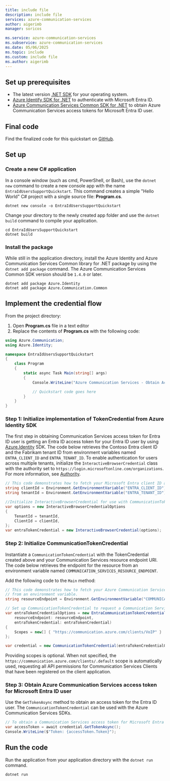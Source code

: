 ```yaml
---
title: include file
description: include file
services: azure-communication-services
author: aigerimb
manager: soricos

ms.service: azure-communication-services
ms.subservice: azure-communication-services
ms.date: 05/06/2025
ms.topic: include
ms.custom: include file
ms.author: aigerimb
---
```


## Set up prerequisites

- The latest version [.NET SDK](https://dotnet.microsoft.com/download/dotnet) for your operating system.
- [Azure Identify SDK for .NET](https://www.nuget.org/packages/Azure.Identity) to authenticate with Microsoft Entra ID.
- [Azure Communication Services Common SDK for .NET](https://www.nuget.org/packages/Azure.Communication.Common/) to obtain Azure Communication Services access tokens for Microsoft Entra ID user.

## Final code
Find the finalized code for this quickstart on [GitHub](https://github.com/Azure-Samples/communication-services-dotnet-quickstarts/tree/main/EntraIdUsersSupportQuickstart).

## Set up

### Create a new C# application

In a console window (such as cmd, PowerShell, or Bash), use the `dotnet new` command to create a new console app with the name `EntraIdUsersSupportQuickstart`. This command creates a simple "Hello World" C# project with a single source file: **Program.cs**.

```console
dotnet new console -o EntraIdUsersSupportQuickstart
```

Change your directory to the newly created app folder and use the `dotnet build` command to compile your application.

```console
cd EntraIdUsersSupportQuickstart
dotnet build
```

### Install the package

While still in the application directory, install the Azure Identity and Azure Communication Services Common library for .NET package by using the `dotnet add package` command. The Azure Communication Services Common SDK version should be `1.4.0` or later.

```console
dotnet add package Azure.Identity
dotnet add package Azure.Communication.Common
```

## Implement the credential flow

From the project directory:

1. Open **Program.cs** file in a text editor
1. Replace the contents of **Program.cs** with the following code:

```csharp
using Azure.Communication;
using Azure.Identity;

namespace EntraIdUsersSupportQuickstart
{
    class Program
    {
        static async Task Main(string[] args)
        {
            Console.WriteLine("Azure Communication Services - Obtain Access Token for Entra ID User Quickstart");

            // Quickstart code goes here
        }
    }
}
```

<a name='step-1-obtain-entra-user-token-via-the-identity-library'></a>

### Step 1: Initialize implementation of TokenCredential from Azure Identity SDK

The first step in obtaining Communication Services access token for Entra ID user is getting an Entra ID access token for your Entra ID user by using [Azure.Identity](/dotnet/api/overview/azure/identity-readme?view=azure-dotnet) SDK. The code below retrieves the Contoso Entra client ID and the Fabrikam tenant ID from environment variables named `ENTRA_CLIENT_ID` and `ENTRA_TENANT_ID`. To enable authentication for users across multiple tenants, initialize the `InteractiveBrowserCredential` class with the authority set to `https://login.microsoftonline.com/organizations`. For more information, see [Authority](/entra/identity-platform/msal-client-application-configuration#authority).

```csharp
// This code demonstrates how to fetch your Microsoft Entra client ID and tenant ID from environment variables.
string clientId = Environment.GetEnvironmentVariable("ENTRA_CLIENT_ID");
string tenantId = Environment.GetEnvironmentVariable("ENTRA_TENANT_ID");

//Initialize InteractiveBrowserCredential for use with CommunicationTokenCredential.
var options = new InteractiveBrowserCredentialOptions
{
    TenantId = tenantId,
    ClientId = clientId,
};
var entraTokenCredential = new InteractiveBrowserCredential(options);

```

### Step 2: Initialize CommunicationTokenCredential

Instantiate a `CommunicationTokenCredential` with the TokenCredential created above and your Communication Services resource endpoint URI. The code below retrieves the endpoint for the resource from an environment variable named `COMMUNICATION_SERVICES_RESOURCE_ENDPOINT`.

Add the following code to the `Main` method:

```csharp
// This code demonstrates how to fetch your Azure Communication Services resource endpoint URI
// from an environment variable.
string resourceEndpoint = Environment.GetEnvironmentVariable("COMMUNICATION_SERVICES_RESOURCE_ENDPOINT");

// Set up CommunicationTokenCredential to request a Communication Services access token for a Microsoft Entra ID user.
var entraTokenCredentialOptions = new EntraCommunicationTokenCredentialOptions(
    resourceEndpoint: resourceEndpoint,
    entraTokenCredential: entraTokenCredential)
{
    Scopes = new[] { "https://communication.azure.com/clients/VoIP" }
};

var credential = new CommunicationTokenCredential(entraTokenCredentialOptions);

```

Providing scopes is optional. When not specified, the `https://communication.azure.com/clients/.default` scope is automatically used, requesting all API permissions for Communication Services Clients that have been registered on the client application.

<a name='step-3-obtain-acs-access-token-of-the-entra-id-user'></a>

### Step 3: Obtain Azure Communication Services access token for Microsoft Entra ID user

Use the `GetTokenAsync` method to obtain an access token for the Entra ID user. The `CommunicationTokenCredential` can be used with the Azure Communication Services SDKs.

```csharp
// To obtain a Communication Services access token for Microsoft Entra ID call GetTokenAsync() method.
var accessToken = await credential.GetTokenAsync();
Console.WriteLine($"Token: {accessToken.Token}");
```

## Run the code

Run the application from your application directory with the `dotnet run` command.

```console
dotnet run
```
